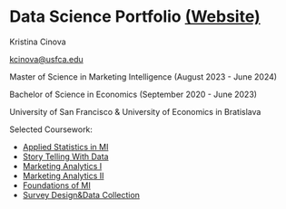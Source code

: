 # Data Science Portfolio <a href="https://www.datascienceportfol.io/kristinacinova">(Website)</a>

Kristina Cinova

kcinova@usfca.edu

Master of Science in Marketing Intelligence (August 2023 - June 2024)

Bachelor of Science in Economics (September 2020 - June 2023)

University of San Francisco & University of Economics in Bratislava

Selected Coursework:

* <a href="https://catalog.usfca.edu/preview_course_nopop.php?catoid=39&coid=575333&_gl=1*1nrdsgk*_gcl_au*MTY2OTAyODUzLjE3MjE2ODQxNTc.*FPAU*MTY2OTAyODUzLjE3MjE2ODQxNTc.*_ga*MTk4MjA5NTYzOS4xNzIwMDM3NjE1*_ga_J3HJ7NQ7GM*MTcyMTY4NDE1Ni4xLjAuMTcyMTY4NDE2Mi4wLjAuMjgyNjY0MDA3*_fplc*S1BJWjAzQiUyQjVZcjdFQW1JUDlTa0tVREk3clVWTWFqY2E4SSUyRnM2VXBxeHhNSUtMaXdodThUWDdVZTh6YmtjajJlajNFeTR5Nk1QRVB5amJ3anJlWlJ2dzVPUW5UZFdLJTJCSngzSmQxZ0hiMzFDRUU0aDVKenpaWlRhaDRPZHF3JTNEJTNE">Applied Statistics in MI</a>
* <a href="https://catalog.usfca.edu/preview_course_nopop.php?catoid=39&coid=575337&_gl=1*1ly7nbq*_gcl_au*MTY2OTAyODUzLjE3MjE2ODQxNTc.*FPAU*MTY2OTAyODUzLjE3MjE2ODQxNTc.*_ga*MTk4MjA5NTYzOS4xNzIwMDM3NjE1*_ga_J3HJ7NQ7GM*MTcyMTY4NDE1Ni4xLjEuMTcyMTY4NDIxNi4wLjAuMjgyNjY0MDA3*_fplc*S1BJWjAzQiUyQjVZcjdFQW1JUDlTa0tVREk3clVWTWFqY2E4SSUyRnM2VXBxeHhNSUtMaXdodThUWDdVZTh6YmtjajJlajNFeTR5Nk1QRVB5amJ3anJlWlJ2dzVPUW5UZFdLJTJCSngzSmQxZ0hiMzFDRUU0aDVKenpaWlRhaDRPZHF3JTNEJTNE">Story Telling With Data</a>
* <a href="https://catalog.usfca.edu/preview_course_nopop.php?catoid=39&coid=575338&_gl=1*toaray*_gcl_au*MTY2OTAyODUzLjE3MjE2ODQxNTc.*FPAU*MTY2OTAyODUzLjE3MjE2ODQxNTc.*_ga*MTk4MjA5NTYzOS4xNzIwMDM3NjE1*_ga_J3HJ7NQ7GM*MTcyMTY4NDE1Ni4xLjEuMTcyMTY4NDIxNi4wLjAuMjgyNjY0MDA3*_fplc*S1BJWjAzQiUyQjVZcjdFQW1JUDlTa0tVREk3clVWTWFqY2E4SSUyRnM2VXBxeHhNSUtMaXdodThUWDdVZTh6YmtjajJlajNFeTR5Nk1QRVB5amJ3anJlWlJ2dzVPUW5UZFdLJTJCSngzSmQxZ0hiMzFDRUU0aDVKenpaWlRhaDRPZHF3JTNEJTNE">Marketing Analytics I</a>
* <a href="https://catalog.usfca.edu/preview_course_nopop.php?catoid=39&coid=575339&_gl=1*toaray*_gcl_au*MTY2OTAyODUzLjE3MjE2ODQxNTc.*FPAU*MTY2OTAyODUzLjE3MjE2ODQxNTc.*_ga*MTk4MjA5NTYzOS4xNzIwMDM3NjE1*_ga_J3HJ7NQ7GM*MTcyMTY4NDE1Ni4xLjEuMTcyMTY4NDIxNi4wLjAuMjgyNjY0MDA3*_fplc*S1BJWjAzQiUyQjVZcjdFQW1JUDlTa0tVREk3clVWTWFqY2E4SSUyRnM2VXBxeHhNSUtMaXdodThUWDdVZTh6YmtjajJlajNFeTR5Nk1QRVB5amJ3anJlWlJ2dzVPUW5UZFdLJTJCSngzSmQxZ0hiMzFDRUU0aDVKenpaWlRhaDRPZHF3JTNEJTNE">Marketing Analytics II</a>
* <a href="https://catalog.usfca.edu/preview_course_nopop.php?catoid=39&coid=575331&_gl=1*w5ft1m*_gcl_au*MTY2OTAyODUzLjE3MjE2ODQxNTc.*FPAU*MTY2OTAyODUzLjE3MjE2ODQxNTc.*_ga*MTk4MjA5NTYzOS4xNzIwMDM3NjE1*_ga_J3HJ7NQ7GM*MTcyMTY4NDE1Ni4xLjEuMTcyMTY4NDQ3MS4wLjAuMjgyNjY0MDA3*_fplc*S1BJWjAzQiUyQjVZcjdFQW1JUDlTa0tVREk3clVWTWFqY2E4SSUyRnM2VXBxeHhNSUtMaXdodThUWDdVZTh6YmtjajJlajNFeTR5Nk1QRVB5amJ3anJlWlJ2dzVPUW5UZFdLJTJCSngzSmQxZ0hiMzFDRUU0aDVKenpaWlRhaDRPZHF3JTNEJTNE">Foundations of MI</a>
* <a href="https://catalog.usfca.edu/preview_course_nopop.php?catoid=39&coid=575334&_gl=1*1evbp0m*_gcl_au*MTY2OTAyODUzLjE3MjE2ODQxNTc.*FPAU*MTY2OTAyODUzLjE3MjE2ODQxNTc.*_ga*MTk4MjA5NTYzOS4xNzIwMDM3NjE1*_ga_J3HJ7NQ7GM*MTcyMTY4NDE1Ni4xLjEuMTcyMTY4NDUyNC4wLjAuMjgyNjY0MDA3*_fplc*S1BJWjAzQiUyQjVZcjdFQW1JUDlTa0tVREk3clVWTWFqY2E4SSUyRnM2VXBxeHhNSUtMaXdodThUWDdVZTh6YmtjajJlajNFeTR5Nk1QRVB5amJ3anJlWlJ2dzVPUW5UZFdLJTJCSngzSmQxZ0hiMzFDRUU0aDVKenpaWlRhaDRPZHF3JTNEJTNE">Survey Design&Data Collection</a>

